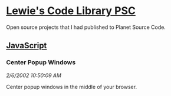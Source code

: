 # [Lewie's Code Library PSC](../../README.md)

Open source projects that I had published to Planet Source Code.

## [JavaScript](../README.md)

### Center Popup Windows

*2/6/2002 10:50:09 AM*

Center popup windows in the middle of your browser.


